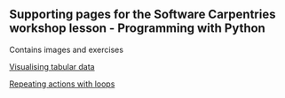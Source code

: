 ## Supporting pages for the Software Carpentries workshop lesson - Programming with Python

Contains images and exercises

[Visualising tabular data](https://newcastlerse-training.github.io/carpentries-programming-with-python/visualising-data)

[Repeating actions with loops](https://newcastlerse-training.github.io/carpentries-programming-with-python/repeating-actions-with-loops)
